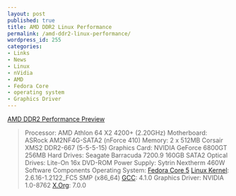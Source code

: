 ```yaml
---
layout: post
published: true
title: AMD DDR2 Linux Performance
permalink: /amd-ddr2-linux-performance/
wordpress_id: 255
categories:
- Links
- News
- Linux
- nVidia
- AMD
- Fedora Core
- operating system
- Graphics Driver
---
```



<a href="http://www.phoronix.com/scan.php?page=article&item=484&num=1">AMD DDR2 Performance Preview</a>



<blockquote>
Processor:  	AMD Athlon 64 X2 4200+ (2.20GHz)
Motherboard: 	ASRock AM2NF4G-SATA2 (nForce 410)
Memory: 	2 x 512MB Corsair XMS2 DDR2-667 (5-5-5-15)
Graphics Card: 	NVIDIA GeForce 6800GT 256MB
Hard Drives: 	Seagate Barracuda 7200.9 160GB SATA2
Optical Drives: 	Lite-On 16x DVD-ROM
Power Supply: 	Sytrin Nextherm 460W
Software Components
Operating System: 	<a href="http://fedoraproject.org/">Fedora Core 5</a>
<a href="https://www.kernel.org/">Linux Kernel</a>: 	2.6.16-1.2122_FC5 SMP (x86_64)
<a href="http://gcc.gnu.org/">GCC</a>: 	4.1.0
Graphics Driver: 	NVIDIA 1.0-8762
<a href="http://freedesktop.org/wiki/Software/xorg">X.Org</a>: 	7.0.0
</blockquote>


